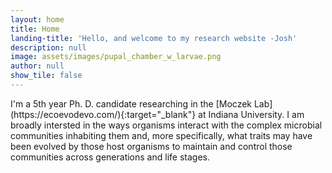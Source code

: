 ```yaml
---
layout: home
title: Home
landing-title: 'Hello, and welcome to my research website -Josh'
description: null
image: assets/images/pupal_chamber_w_larvae.png
author: null
show_tile: false
---
```


<p><span class="image left"><img src="{% link assets/images/j-jones.jpg %}" alt="" /></span>I'm a 5th year Ph. D. candidate researching in the [Moczek Lab](https://ecoevodevo.com/){:target="_blank"} at Indiana University. I am broadly intersted in the ways organisms interact with the complex microbial communities inhabiting them and, more specifically, what traits may have been evolved by those host organisms to maintain and control those communities across generations and life stages.</p>
